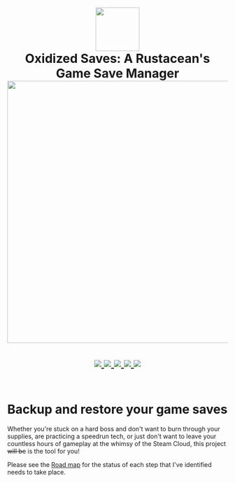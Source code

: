 <h1 align="center">
   <img src="https://static-00.iconduck.com/assets.00/rust-icon-2048x2047-5s6wkmk1.png" width="100px" /> 
   <br>
      Oxidized Saves: A Rustacean's Game Save Manager
   <br>
      <img src="https://raw.githubusercontent.com/catppuccin/catppuccin/main/assets/palette/macchiato.png" width="600px" /> <br>
   <div align="center">

   <div align="center">
      <p></p>
      <div align="center">
         <a href="https://github.com/HirschBerge/oxidized_saves/stargazers">
            <img src="https://img.shields.io/github/stars/HirschBerge/oxidized_saves?color=F5BDE6&labelColor=303446&style=for-the-badge&logo=starship&logoColor=F5BDE6">
         </a>
         <a = href="https://www.rust-lang.org/">
            <img src="https://img.shields.io/badge/Rust-v1.77-blue.svg?style=for-the-badge&labelColor=303446&logo=Rust&logoColor=white&color=91D7E3">
         </a>
         <a href="https://github.com/HirschBerge/oxidized_saves/">
            <img src="https://img.shields.io/github/repo-size/HirschBerge/oxidized_saves?color=C6A0F6&labelColor=303446&style=for-the-badge&logo=github&logoColor=C6A0F6">
         </a>
         <a = href="https://github.com/HirschBerge/oxidized_saves/issues">
            <img src="https://img.shields.io/github/issues/HirschBerge/oxidized_saves.svg?style=for-the-badge&labelColor=303446&color=D2F7A6">
         </a>
         <a href="https://github.com/HirschBerge/oxidized_saves/blob/main/LICENSE">
            <img src="https://img.shields.io/static/v1.svg?style=for-the-badge&label=License&message=MIT&colorA=313244&colorB=F5A97F&logo=unlicense&logoColor=F5A97F&"/>
         </a>
      </div>
      <br>
   </div>
</h1>

# Backup and restore your game saves
Whether you're stuck on a hard boss and don't want to burn through your supplies, are practicing a speedrun tech, or just don't want to leave your countless hours of gameplay at the whimsy of the Steam Cloud, this project ~~will be~~ is the tool for you!

Please see the [Road map](./RoadMap.md) for the status of each step that I've identified needs to take place.
